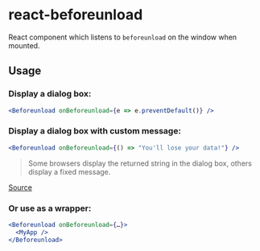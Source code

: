 # react-beforeunload

React component which listens to `beforeunload` on the window when mounted.

## Usage

### Display a dialog box:

```jsx
<Beforeunload onBeforeunload={e => e.preventDefault()} />
```

### Display a dialog box with custom message:

```jsx
<Beforeunload onBeforeunload={() => "You'll lose your data!"} />
```

> Some browsers display the returned string in the dialog box, others display a fixed message.

[Source](https://developer.mozilla.org/en-US/docs/Web/Events/beforeunload)

### Or use as a wrapper:

```jsx
<Beforeunload onBeforeunload={…}>
  <MyApp />
</Beforeunload>
```
